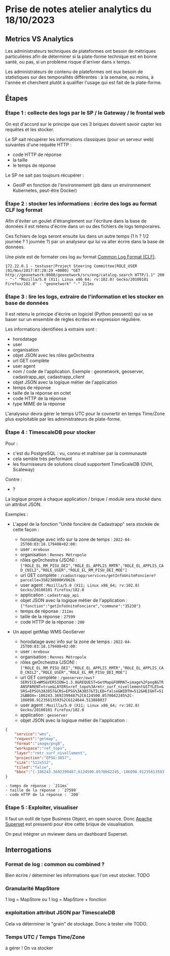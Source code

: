 
# Prise de notes atelier analytics du 18/10/2023


## Metrics VS Analytics

Les administrateurs techniques de plateformes ont besoin de métriques particulières afin de déterminer si la plate-forme technique est en bonne santé, ou pas, si un problème risque d'arriver dans x temps.

Les administrateurs de contenu de plateformes ont eux besoin de statistiques sur des temporalités différentes : à la semaine, au moins, à l'année et cherchent plutôt à qualifier l'usage qui est fait de la plate-forme.


## Étapes


### Étape 1 : collecte des logs par le SP / le Gateway / le frontal web

On est d'accord sur le principe que ces 3 briques doivent savoir capter les requêtes et les stocker.

Le SP sait récupérer les informations classiques (pour un serveur web) suivantes d'une requête HTTP :

-  code HTTP de réponse
-  la taille
-  le temps de réponse 

Le SP ne sait pas toujours récupérer :

- GeoIP en fonction de l'environnement (pb dans un environnement Kubernetes, peut-être Docker)




### Étape 2 : stocker les informations : écrire des logs au format CLF log format

Afin d'éviter un goulet d'étranglement sur l'écriture dans la base de données il est retenu d'écrire dans un ou des fichiers de logs temporaires. 

Ces fichiers de logs seront ensuite lus dans un autre temps (1 h ? 1/2 journée ? 1 journée ?) par un analyseur qui lui va aller écrire dans la base de données.

Une piste est de formater ces log au format [Common Log Format (CLF)](https://en.wikipedia.org/wiki/Common_Log_Format).

`172.22.0.1 - testuser|Project Steering Committee|ROLE_USER [01/Nov/2017:07:28:29 +0000] "GET 
http://geonetwork:8080/geonetwork/srv/eng/catalog.search
 HTTP/1.1" 200 - "-" "Mozilla/5.0 (X11; Linux x86_64; rv:102.0) Gecko/20100101 Firefox/102.0" - "geonetwork" "-" 211ms `




### Étape 3 : lire les logs, extraire de l'information et les stocker en base de données

Il est retenu le principe d'écrire un logiciel (Python pressenti) qui va se baser sur un ensemble de règles écrites en expression régulière.


Les informations identifiées à extraire sont :

- horodatage
- user
- organisation
- objet JSON avec les rôles geOrchestra
- url GET complète
- user agent
- nom / code de l'application. Exemple : geonetwork, geoserver, cadastrapp_api, cadastrapp_client
- objet JSON avec la logique métier de l'application
- temps de réponse
- taille de la réponse en octet
- code HTTP de la réponse
- type MIME de la réponse

L'analyseur devra gérer le temps UTC pour le covnertir en temps Time/Zone plus exploitable par les administrateurs de plate-forme.


### Étape 4 : TimescaleDB pour stocker


Pour :

- c'est du PostgreSQL : vu, connu et maîtriser par la communauté
- cela semble très performant
- les fournisseurs de solutions cloud supportent TimeScaleDB (OVH, Scaleway)

Contre :

- ?


La logique propre à chaque application / brique / module sera stocké dans un attribut JSON.

Exemples :

- L'appel de la fonction "Unité foncière de Cadastrapp" sera stockée de cette façon :
	- horodatage avec info sur la zone de temps : `2022-04-25T00:03:18.179408+02:00:`
	- user : `mreboux`
	- organisation : `Rennes Métropole`
	- rôles geOrchestra (JSON) : `["ROLE_EL_RM_PISU_DEI","ROLE_EL_APPLIS_RMTR","ROLE_EL_APPLIS_CAD_CNIL2","ROLE_USER","ROLE_EL_RM_PISU_DEI_MOE"] `
	- url GET complète : `/cadastrapp/services/getInfoUniteFonciere?parcelle=350238000KV0626`
	- user agent : `Mozilla/5.0 (X11; Linux x86_64; rv:102.0) Gecko/20100101 Firefox/102.0`
	- application : `cadastrapp_api`
	- objet JSON avec la logique métier de l'application : `{"fonction":"getInfoUniteFonciere","commune":"35238"}`
	- temps de réponse : `211ms`
	- taille de la réponse : `27599`
	- code HTTP de la réponse : `200`

- Un appel getMap WMS GeoServer
	- horodatage avec info sur la zone de temps : `2022-04-25T00:03:18.179408+02:00:`
	- user : `mreboux`
	- organisation : `Rennes Métropole`
	- rôles geOrchestra (JSON) : `["ROLE_EL_RM_PISU_DEI","ROLE_EL_APPLIS_RMTR","ROLE_EL_APPLIS_CAD_CNIL2","ROLE_USER","ROLE_EL_RM_PISU_DEI_MOE"] `
	- url GET complète : `/geoserver/ows?SERVICE=WMS&VERSION=1.3.0&REQUEST=GetMap&FORMAT=image%2Fpng8&TRANSPARENT=true&LAYERS=ref_topo%3Armtr_surf_nivellement&STYLES=&SRS=EPSG%3A3857&CRS=EPSG%3A3857&TILED=false&WIDTH=512&HEIGHT=512&BBOX=-186243.3692399487%2C6124500.0570042245%2C-186098.91235613593%2C6124644.513888037`
	- user agent : `Mozilla/5.0 (X11; Linux x86_64; rv:102.0) Gecko/20100101 Firefox/102.0`
	- application : `geoserver`
	- objet JSON avec la logique métier de l'application : 

```json
{
	"service":"wms",
	"request":"getmap",
	"format":"image/png8",
	"workspace":"ref_topo",
	"layer":"rmtr_surf_nivellement",
	"projection":"EPSG:3857",
	"size":"512x512",
	"tiled":"false",
	"bbox":"[-186243.3692399487,6124500.0570042245,-186098.91235613593,6124644.513888037]"
}
```

	- temps de réponse : `211ms`
	- taille de la réponse : `27599`
	- code HTTP de la réponse : `200`


### Étape 5 : Exploiter, visualiser

Il faut un outil de type Business Object, en open source. Donc [Apache Superset](https://superset.apache.org/) est pressenti pour être cette brique de visualisation.

On peut intégrer un mviewer dans un dashboard Superset.


## Interrogations

### Format de log : common ou combined ?

Bien écrire / déterminer les informations que l'on veut stocker. TODO


### Granularité MapStore

1 log = MapStore
ou
1 log = MapStore + fonction


### exploitation attribut JSON par TimescaleDB

Cela va déterminer le "grain" de stockage. Donc à tester vite TODO.


### Temps UTC / Temps Time/Zone

à gérer ! On va stocker